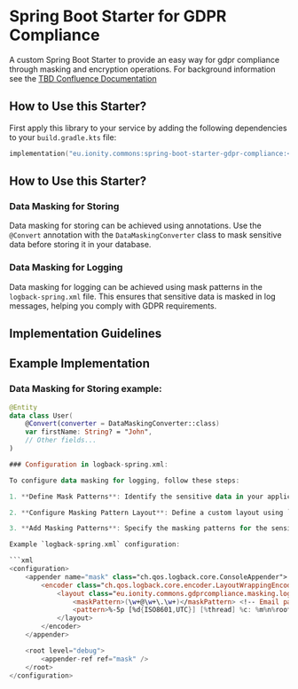 # Spring Boot Starter for GDPR Compliance

A custom Spring Boot Starter to provide an easy way for gdpr compliance through masking and encryption operations. For background information see the [TBD Confluence Documentation](https://portal.ionity.eu)

## How to Use this Starter?

First apply this library to your service by adding the following dependencies to your `build.gradle.kts` file:

```kotlin
implementation("eu.ionity.commons:spring-boot-starter-gdpr-compliance:<version>")
```

## How to Use this Starter?

### Data Masking for Storing
Data masking for storing can be achieved using annotations. Use the `@Convert` annotation with the `DataMaskingConverter` class to mask sensitive data before storing it in your database.

### Data Masking for Logging
Data masking for logging can be achieved using mask patterns in the `logback-spring.xml` file. This ensures that sensitive data is masked in log messages, helping you comply with GDPR requirements.
## Implementation Guidelines

## Example Implementation

### Data Masking for Storing example:
```kotlin
@Entity
data class User(
    @Convert(converter = DataMaskingConverter::class)
    var firstName: String? = "John",
    // Other fields...
)

### Configuration in logback-spring.xml:

To configure data masking for logging, follow these steps:

1. **Define Mask Patterns**: Identify the sensitive data in your application that needs to be masked, such as social security numbers, credit card numbers, or personal names.

2. **Configure Masking Pattern Layout**: Define a custom layout using `MaskingPatternLayout` provided by this starter in the `logback-spring.xml` configuration file.

3. **Add Masking Patterns**: Specify the masking patterns for the sensitive data you want to mask within the `MaskingPatternLayout` configuration. You can use regular expressions to define the patterns.

Example `logback-spring.xml` configuration:

```xml
<configuration>
    <appender name="mask" class="ch.qos.logback.core.ConsoleAppender">
        <encoder class="ch.qos.logback.core.encoder.LayoutWrappingEncoder">
            <layout class="eu.ionity.commons.gdprcompliance.masking.logging.MaskingPatternLayout">
                <maskPattern>(\w+@\w+\.\w+)</maskPattern> <!-- Email pattern -->
                <pattern>%-5p [%d{ISO8601,UTC}] [%thread] %c: %m%n%rootException</pattern>
            </layout>
        </encoder>
    </appender>

    <root level="debug">
        <appender-ref ref="mask" />
    </root>
</configuration>
